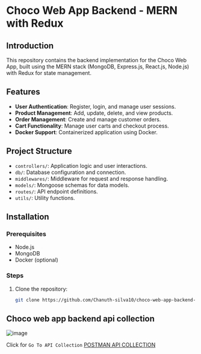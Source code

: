 # Choco Web App Backend - MERN with Redux

## Introduction
This repository contains the backend implementation for the Choco Web App, built using the MERN stack (MongoDB, Express.js, React.js, Node.js) with Redux for state management.

## Features
- **User Authentication**: Register, login, and manage user sessions.
- **Product Management**: Add, update, delete, and view products.
- **Order Management**: Create and manage customer orders.
- **Cart Functionality**: Manage user carts and checkout process.
- **Docker Support**: Containerized application using Docker.

## Project Structure
- `controllers/`: Application logic and user interactions.
- `db/`: Database configuration and connection.
- `middlewares/`: Middleware for request and response handling.
- `models/`: Mongoose schemas for data models.
- `routes/`: API endpoint definitions.
- `utils/`: Utility functions.

## Installation

### Prerequisites
- Node.js
- MongoDB
- Docker (optional)

### Steps
1. Clone the repository:
   ```bash
   git clone https://github.com/Chanuth-silva10/choco-web-app-backend-mern-with-redux.git


## Choco web app backend api collection
![image](https://github.com/Chanuth-silva10/choco-web-app-backend-mern-with-redux/assets/80547770/f4713185-8211-405f-bd59-f02ebeb1891b)

Click for `Go To API Collection` [POSTMAN API COLLECTION](https://www.postman.com/lively-rocket-514967/workspace/public-api-collection/collection/24118288-c19af9c2-961c-4aca-9e6b-3d93340b8a19?action=share&creator=24118288)



